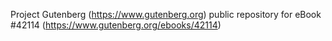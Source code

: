 Project Gutenberg (https://www.gutenberg.org) public repository for eBook #42114 (https://www.gutenberg.org/ebooks/42114)
